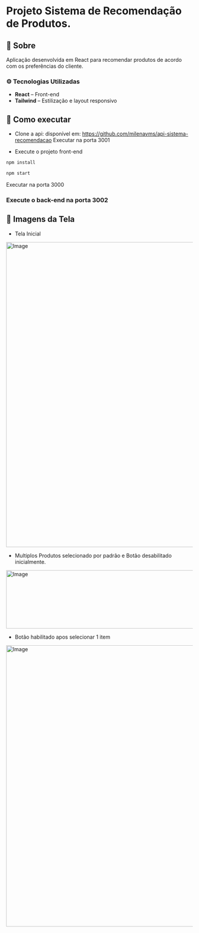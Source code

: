 # Projeto Sistema de Recomendação de Produtos.
## 📌 Sobre

Aplicação desenvolvida em React para recomendar produtos de acordo com os preferências do cliente.

### ⚙️ Tecnologias Utilizadas
- **React** –  Front-end
- **Tailwind** – Estilização e layout responsivo

## 🚀 Como executar

- Clone a api:
  disponível em: https://github.com/milenavms/api-sistema-recomendacao
  Executar na porta 3001

- Execute o projeto front-end

```bash
npm install
```
```bash
npm start
```
  Executar na porta 3000

### Execute o back-end na porta 3002

## 📸 Imagens da Tela

- Tela Inicial
<img width="1506" height="821" alt="Image" src="https://github.com/user-attachments/assets/d6225494-1cc2-4fbc-a9e8-c150fa40dc3f" />

- Multiplos Produtos selecionado por padrão e Botão desabilitado inicialmente.
<img width="582" height="157" alt="Image" src="https://github.com/user-attachments/assets/1be79ed2-3e8a-4c79-a303-d834a3cfcb67" />

- Botão habilitado apos selecionar 1 item
<img width="514" height="757" alt="Image" src="https://github.com/user-attachments/assets/6254bb65-9ba6-47f6-8c74-a3f053edbf91" />



